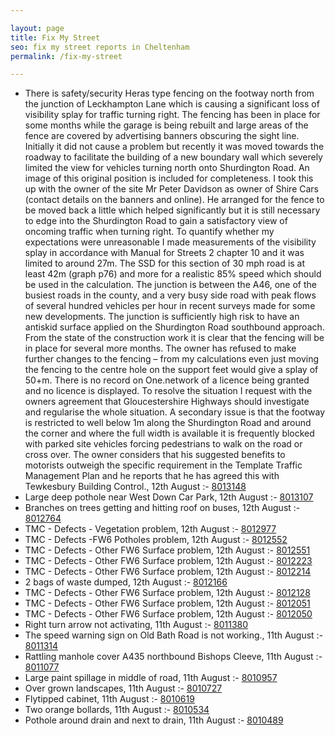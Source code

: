 ```yaml
---

layout: page
title: Fix My Street
seo: fix my street reports in Cheltenham
permalink: /fix-my-street

---
```


<!-- fix_marker starts -->

- There is safety/security Heras type fencing on the footway north from the junction of Leckhampton Lane which is causing a significant loss of visibility splay for traffic turning right. The fencing has been in place for some months while the garage is being rebuilt and large areas of the fence are covered by advertising banners obscuring the sight line. Initially it did not cause a problem but recently it was moved towards the roadway to facilitate the building of a new boundary wall which severely limited the view for vehicles turning north onto Shurdington Road. An image of this original position is included for completeness. I took this up with the owner of the site Mr Peter Davidson as owner of Shire Cars (contact details on the banners and online). He arranged for the fence to be moved back a little which helped significantly but it is still necessary to edge into the Shurdington Road to gain a satisfactory view of oncoming traffic when turning right. To quantify whether my expectations were unreasonable I made measurements of the visibility splay in accordance with Manual for Streets 2 chapter 10 and it was limited to around 27m. The SSD for this section of 30 mph road is at least 42m (graph p76) and more for a realistic 85% speed which should be used in the calculation. The junction is between the A46, one of the busiest roads in the county, and a very busy side road with peak flows of several hundred vehicles per hour in recent surveys made for some new developments. The junction is sufficiently high risk to have an antiskid surface applied on the Shurdington Road southbound approach. From the state of the construction work it is clear that the fencing will be in place for several more months. The owner has refused to make further changes to the fencing – from my calculations even just moving the fencing to the centre hole on the support feet would give a splay of 50+m. There is no record on One.network of a licence being granted and no licence is displayed. To resolve the situation I request with the owners agreement that Gloucestershire Highways should investigate and regularise the whole situation. A secondary issue is that the footway is restricted to well below 1m along the Shurdington Road and around the corner and where the full width is available it is frequently blocked with parked site vehicles forcing pedestrians to walk on the road or cross over. The owner considers that his suggested benefits to motorists outweigh the specific requirement in the Template Traffic Management Plan and he reports that he has agreed this with Tewkesbury Building Control., 12th August :- [8013148](https://www.fixmystreet.com/report/8013148)
- Large deep pothole near West Down Car Park, 12th August :- [8013107](https://www.fixmystreet.com/report/8013107)
- Branches on trees getting and hitting roof on buses, 12th August :- [8012764](https://www.fixmystreet.com/report/8012764)
- TMC - Defects - Vegetation problem, 12th August :- [8012977](https://www.fixmystreet.com/report/8012977)
- TMC - Defects -FW6 Potholes problem, 12th August :- [8012552](https://www.fixmystreet.com/report/8012552)
- TMC - Defects - Other FW6  Surface problem, 12th August :- [8012551](https://www.fixmystreet.com/report/8012551)
- TMC - Defects - Other FW6  Surface problem, 12th August :- [8012223](https://www.fixmystreet.com/report/8012223)
- TMC - Defects - Other FW6  Surface problem, 12th August :- [8012214](https://www.fixmystreet.com/report/8012214)
- 2 bags of waste dumped, 12th August :- [8012166](https://www.fixmystreet.com/report/8012166)
- TMC - Defects - Other FW6  Surface problem, 12th August :- [8012128](https://www.fixmystreet.com/report/8012128)
- TMC - Defects - Other FW6  Surface problem, 12th August :- [8012051](https://www.fixmystreet.com/report/8012051)
- TMC - Defects - Other FW6  Surface problem, 12th August :- [8012050](https://www.fixmystreet.com/report/8012050)
- Right turn arrow not activating, 11th August :- [8011380](https://www.fixmystreet.com/report/8011380)
- The speed warning sign on Old Bath Road is not working., 11th August :- [8011314](https://www.fixmystreet.com/report/8011314)
- Rattling manhole cover A435 northbound Bishops Cleeve, 11th August :- [8011077](https://www.fixmystreet.com/report/8011077)
- Large paint spillage in middle of road, 11th August :- [8010957](https://www.fixmystreet.com/report/8010957)
- Over grown landscapes, 11th August :- [8010727](https://www.fixmystreet.com/report/8010727)
- Flytipped cabinet, 11th August :- [8010619](https://www.fixmystreet.com/report/8010619)
- Two orange bollards, 11th August :- [8010534](https://www.fixmystreet.com/report/8010534)
- Pothole around drain and next to drain, 11th August :- [8010489](https://www.fixmystreet.com/report/8010489)

<!-- fix_marker ends -->